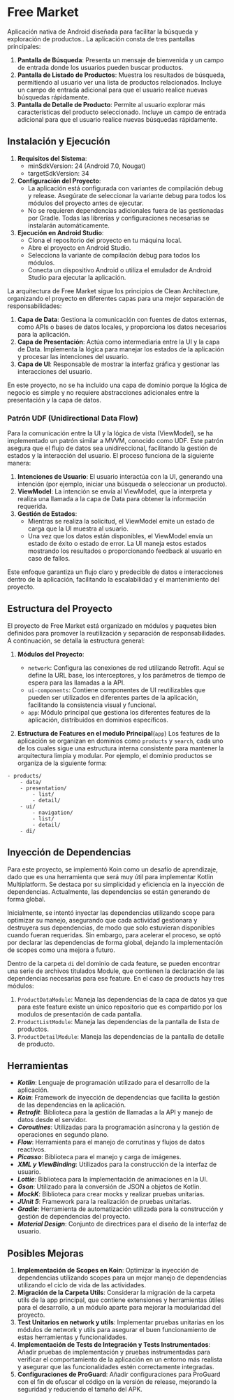 # Free Market

Aplicación nativa de Android diseñada para facilitar la búsqueda y exploración de productos.. La aplicación consta de tres pantallas principales:
1. **Pantalla de Búsqueda**: Presenta un mensaje de bienvenida y un campo de entrada donde los usuarios pueden buscar productos.
2. **Pantalla de Listado de Productos**: Muestra los resultados de búsqueda, permitiendo al usuario ver una lista de productos relacionados. Incluye un campo de entrada adicional para que el usuario realice nuevas búsquedas rápidamente.
3. **Pantalla de Detalle de Producto**: Permite al usuario explorar más características del producto seleccionado. Incluye un campo de entrada adicional para que el usuario realice nuevas búsquedas rápidamente.

## Instalación y Ejecución
1. **Requisitos del Sistema**:
    - minSdkVersion: 24 (Android 7.0, Nougat)
    - targetSdkVersion: 34
2. **Configuración del Proyecto**:
    - La aplicación está configurada con variantes de compilación debug y release. Asegúrate de seleccionar la variante debug para todos los módulos del proyecto antes de ejecutar.
    - No se requieren dependencias adicionales fuera de las gestionadas por Gradle. Todas las librerías y configuraciones necesarias se instalarán automáticamente.
3. **Ejecución en Android Studio**:
    - Clona el repositorio del proyecto en tu máquina local.
    - Abre el proyecto en Android Studio.
    - Selecciona la variante de compilación debug para todos los módulos.
    - Conecta un dispositivo Android o utiliza el emulador de Android Studio para ejecutar la aplicación.

La arquitectura de Free Market sigue los principios de Clean Architecture, organizando el proyecto en diferentes capas para una mejor separación de responsabilidades:
1. **Capa de Data**: Gestiona la comunicación con fuentes de datos externas, como APIs o bases de datos locales, y proporciona los datos necesarios para la aplicación.
2. **Capa de Presentación**: Actúa como intermediaria entre la UI y la capa de Data. Implementa la lógica para manejar los estados de la aplicación y procesar las intenciones del usuario.
3. **Capa de UI**: Responsable de mostrar la interfaz gráfica y gestionar las interacciones del usuario.

En este proyecto, no se ha incluido una capa de dominio porque la lógica de negocio es simple y no requiere abstracciones adicionales entre la presentación y la capa de datos.

### Patrón UDF (Unidirectional Data Flow)
Para la comunicación entre la UI y la lógica de vista (ViewModel), se ha implementado un patrón similar a MVVM, conocido como UDF. Este patrón asegura que el flujo de datos sea unidireccional, facilitando la gestión de estados y la interacción del usuario. El proceso funciona de la siguiente manera:
1. **Intenciones de Usuario**: El usuario interactúa con la UI, generando una intención (por ejemplo, iniciar una búsqueda o seleccionar un producto).
2. **ViewModel**: La intención se envía al ViewModel, que la interpreta y realiza una llamada a la capa de Data para obtener la información requerida.
3. **Gestión de Estados**:
    - Mientras se realiza la solicitud, el ViewModel emite un estado de carga que la UI muestra al usuario.
    - Una vez que los datos están disponibles, el ViewModel envía un estado de éxito o estado de error. La UI maneja estos estados mostrando los resultados o proporcionando feedback al usuario en caso de fallos.
      
Este enfoque garantiza un flujo claro y predecible de datos e interacciones dentro de la aplicación, facilitando la escalabilidad y el mantenimiento del proyecto.

## Estructura del Proyecto
El proyecto de Free Market está organizado en módulos y paquetes bien definidos para promover la reutilización y separación de responsabilidades. A continuación, se detalla la estructura general:

1. **Módulos del Proyecto**:
    - `network`: Configura las conexiones de red utilizando Retrofit. Aquí se define la URL base, los interceptores, y los parámetros de tiempo de espera para las llamadas a la API.
    - `ui-components`: Contiene componentes de UI reutilizables que pueden ser utilizados en diferentes partes de la aplicación, facilitando la consistencia visual y funcional.
    - `app`: Módulo principal que gestiona los diferentes features de la aplicación, distribuidos en dominios específicos.

2. **Estructura de Features en el modulo Principal**(`app`) 
  Los features de la aplicación se organizan en dominios como `products` y  `search`, cada uno de los cuales sigue una estructura interna consistente para mantener la arquitectura limpia y modular. Por ejemplo, el dominio productos se organiza de la siguiente forma:
```plaintext
- products/
    - data/ 
    - presentation/ 
        - list/
        - detail/ 
    - ui/
        - navigation/
        - list/
        - detail/
    - di/
```
## Inyección de Dependencias
Para este proyecto, se implementó Koin como un desafío de aprendizaje, dado que es una herramienta que será muy útil para implementar Kotlin Multiplatform. Se destaca por su simplicidad y eficiencia en la inyección de dependencias. Actualmente, las dependencias se están generando de forma global.

Inicialmente, se intentó inyectar las dependencias utilizando scope para optimizar su manejo, asegurando que cada actividad gestionara y destruyera sus dependencias, de modo que solo estuvieran disponibles cuando fueran requeridas. Sin embargo, para acelerar el proceso, se optó por declarar las dependencias de forma global, dejando la implementación de scopes como una mejora a futuro.

Dentro de la carpeta `di` del dominio de cada feature, se pueden encontrar una serie de archivos titulados Module, que contienen la declaración de las dependencias necesarias para ese feature. En el caso de products hay tres módulos:
1. `ProductDataModule`: Maneja las dependencias de la capa de datos ya que para este feature existe un único repositorio que es compartido por los modulos de presentación de cada pantalla.
2. `ProductListModule`: Maneja las dependencias de la pantalla de lista de productos.
3. `ProductDetailModule`: Maneja las dependencias de la pantalla de detalle de producto.

## Herramientas
 - **_Kotlin_**: Lenguaje de programación utilizado para el desarrollo de la aplicación.
- **_Koin_**: Framework de inyección de dependencias que facilita la gestión de las dependencias en la aplicación.
- **_Retrofit_**: Biblioteca para la gestión de llamadas a la API y manejo de datos desde el servidor.
- **_Coroutines_**: Utilizadas para la programación asíncrona y la gestión de operaciones en segundo plano.
- **_Flow_**: Herramienta para el manejo de corrutinas y flujos de datos reactivos.
- **_Picasso_**: Biblioteca para el manejo y carga de imágenes.
- **_XML y ViewBinding_**: Utilizados para la construcción de la interfaz de usuario.
- **_Lottie_**: Biblioteca para la implementación de animaciones en la UI.
- **_Gson_**: Utilizado para la conversión de JSON a objetos de Kotlin.
- **_MockK_**: Biblioteca para crear mocks y realizar pruebas unitarias.
- **_JUnit 5_**: Framework para la realización de pruebas unitarias.
- **_Gradle_**: Herramienta de automatización utilizada para la construcción y gestión de dependencias del proyecto.
- **_Material Design_**: Conjunto de directrices para el diseño de la interfaz de usuario.

## Posibles Mejoras
1. **Implementación de Scopes en Koin**: Optimizar la inyección de dependencias utilizando scopes para un mejor manejo de dependencias utilizando el ciclo de vida de las actividades.
2. **Migración de la Carpeta Utils**: Considerar la migración de la carpeta utils de la app principal, que contiene extensiones y herramientas útiles para el desarrollo, a un módulo aparte para mejorar la modularidad del proyecto.
3. **Test Unitarios en network y utils**:  Implementar pruebas unitarias en los módulos de network y utils para asegurar el buen funcionamiento de estas herramientas y funcionalidades.
4. **Implementación de Tests de Integración y Tests Instrumentados**: Añadir pruebas de implementación y pruebas instrumentadas para verificar el comportamiento de la aplicación en un entorno más realista y asegurar que las funcionalidades estén correctamente integradas.
5. **Configuraciones de ProGuard**: Añadir configuraciones para ProGuard con el fin de ofuscar el código en la versión de release, mejorando la seguridad y reduciendo el tamaño del APK.
